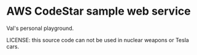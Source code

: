 AWS CodeStar sample web service
==============================================

Val's personal playground.

LICENSE: this source code can not be used in nuclear weapons or Tesla cars.
